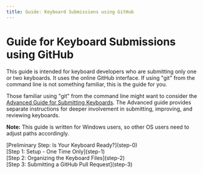 ```yaml
---
title: Guide: Keyboard Submissions using GitHub
---
```


# Guide for Keyboard Submissions using GitHub

This guide is intended for keyboard developers who are submitting only one or two keyboards. 
It uses the online GitHub interface. 
If using "git" from the command line is not something familiar, this is the guide for you. 

Those familiar using "git" from the command line might want to consider the [Advanced Guide for Submitting Keyboards](../advanced). 
The Advanced guide provides separate instructions for deeper involvement in submitting, improving, and reviewing keyboards.

**Note:** This guide is written for Windows users, so other OS users need to adjust paths accordingly.

<dl>

<dt>[Preliminary Step: Is Your Keyboard Ready?](step-0)</dt>

<dt>[Step 1: Setup - One Time Only](step-1)</dt>

<dt>[Step 2: Organizing the Keyboard Files](step-2)</dt>

<dt>[Step 3: Submitting a GitHub Pull Request](step-3)</dt>

</dl>
